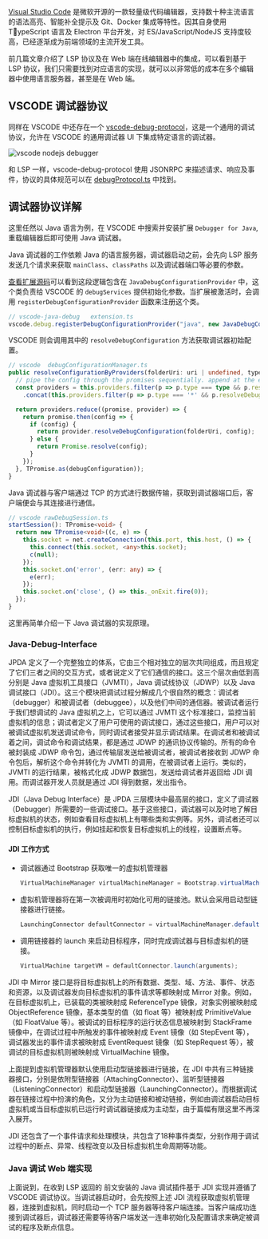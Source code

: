 [Visual Studio Code](https://github.com/Microsoft/vscode) 是微软开源的一款轻量级代码编辑器，支持数十种主流语言的语法高亮、智能补全提示及 Git、Docker 集成等特性。因其自身使用 TypeScript 语言及 Electron 平台开发，对 ES/JavaScript/NodeJS 支持度较高，已经逐渐成为前端领域的主流开发工具。

前几篇文章介绍了 LSP 协议及在 Web 端在线编辑器中的集成，可以看到基于 LSP 协议，我们只需要找到对应语言的实现，就可以以非常低的成本在多个编辑器中使用语言服务器，甚至是在 Web 端。

## VSCODE 调试器协议

同样在 VSCODE 中还存在一个 [vscode-debug-protocol](https://github.com/Microsoft/vscode-debugadapter-node/blob/768e505c7d362f733a29c89fa973c6285ce8fb27/protocol/README.md)，这是一个通用的调试协议，允许在 VSCODE 的通用调试器 UI 下集成特定语言的调试器。

![vscode nodejs debugger](https://code.visualstudio.com/assets/docs/nodejs/nodejs-debugging/auto-attach.gif)

和 LSP 一样，vscode-debug-protocol 使用 JSONRPC 来描述请求、响应及事件，协议的具体规范可以在 [debugProtocol.ts](https://github.com/Microsoft/vscode-debugadapter-node/blob/768e505c7d362f733a29c89fa973c6285ce8fb27/protocol/src/debugProtocol.ts) 中找到。

## 调试器协议详解

这里任然以 Java 语言为例，在 VSCODE 中搜索并安装扩展 `Debugger for Java`, 重载编辑器后即可使用 Java 调试器。

Java 调试器的工作依赖 Java 的语言服务器，调试器启动之前，会先向 LSP 服务发送几个请求来获取 `mainClass`、`classPaths` 以及调试器端口等必要的参数。

[查看扩展源码](https://github.com/Microsoft/vscode-java-debug/blob/90ea267a547f525e5ffe169efce9a6fa534acaf3/src/configurationProvider.ts#L34)可以看到这段逻辑包含在 `JavaDebugConfigurationProvider` 中，这个类负责给 VSCODE 的 `debugServices` 提供初始化参数。当扩展被激活时，会调用 `registerDebugConfigurationProvider` 函数来注册这个类。

```typescript
// vscode-java-debug   extension.ts
vscode.debug.registerDebugConfigurationProvider("java", new JavaDebugConfigurationProvider());
```

VSCODE 则会调用其中的 `resolveDebugConfiguration` 方法获取调试器初始配置。

```typescript
// vscode  debugConfigurationManager.ts
public resolveConfigurationByProviders(folderUri: uri | undefined, type: string | undefined, debugConfiguration: IConfig): TPromise<IConfig> {
  // pipe the config through the promises sequentially. append at the end the '*' types
  const providers = this.providers.filter(p => p.type === type && p.resolveDebugConfiguration)
    .concat(this.providers.filter(p => p.type === '*' && p.resolveDebugConfiguration));

  return providers.reduce((promise, provider) => {
    return promise.then(config => {
      if (config) {
        return provider.resolveDebugConfiguration(folderUri, config);
      } else {
        return Promise.resolve(config);
      }
    });
  }, TPromise.as(debugConfiguration));
}
```

Java 调试器与客户端通过 TCP 的方式进行数据传输，获取到调试器端口后，客户端便会与其连接进行通信。

```typescript
// vscode rawDebugSession.ts
startSession(): TPromise<void> {
  return new TPromise<void>((c, e) => {
    this.socket = net.createConnection(this.port, this.host, () => {
      this.connect(this.socket, <any>this.socket);
      c(null);
    });
    this.socket.on('error', (err: any) => {
      e(err);
    });
    this.socket.on('close', () => this._onExit.fire(0));
  });
}
```

这里再简单介绍一下 Java 调试器的实现原理。

### Java-Debug-Interface

JPDA 定义了一个完整独立的体系，它由三个相对独立的层次共同组成，而且规定了它们三者之间的交互方式，或者说定义了它们通信的接口。这三个层次由低到高分别是 Java 虚拟机工具接口（JVMTI），Java 调试线协议（JDWP）以及 Java 调试接口（JDI）。这三个模块把调试过程分解成几个很自然的概念：调试者（debugger）和被调试者（debuggee），以及他们中间的通信器。被调试者运行于我们想调试的 Java 虚拟机之上，它可以通过 JVMTI 这个标准接口，监控当前虚拟机的信息；调试者定义了用户可使用的调试接口，通过这些接口，用户可以对被调试虚拟机发送调试命令，同时调试者接受并显示调试结果。在调试者和被调试着之间，调试命令和调试结果，都是通过 JDWP 的通讯协议传输的。所有的命令被封装成 JDWP 命令包，通过传输层发送给被调试者，被调试者接收到 JDWP 命令包后，解析这个命令并转化为 JVMTI 的调用，在被调试者上运行。类似的，JVMTI 的运行结果，被格式化成 JDWP 数据包，发送给调试者并返回给 JDI 调用。而调试器开发人员就是通过 JDI 得到数据，发出指令。

JDI（Java Debug Interface）是 JPDA 三层模块中最高层的接口，定义了调试器（Debugger）所需要的一些调试接口。基于这些接口，调试器可以及时地了解目标虚拟机的状态，例如查看目标虚拟机上有哪些类和实例等。另外，调试者还可以控制目标虚拟机的执行，例如挂起和恢复目标虚拟机上的线程，设置断点等。

#### JDI 工作方式

* 调试器通过 Bootstrap 获取唯一的虚拟机管理器
    ```java
    VirtualMachineManager virtualMachineManager = Bootstrap.virtualMachineManager();
    ```
* 虚拟机管理器将在第一次被调用时初始化可用的链接池。默认会采用启动型链接器进行链接。
    ```java
    LaunchingConnector defaultConnector = virtualMachineManager.defaultConnector();
    ```
* 调用链接器的 launch 来启动目标程序，同时完成调试器与目标虚拟机的链接。
    ```java
    VirtualMachine targetVM = defaultConnector.launch(arguments);
    ```

JDI 中 Mirror 接口是将目标虚拟机上的所有数据、类型、域、方法、事件、状态和资源，以及调试器发向目标虚拟机的事件请求等都映射成 Mirror 对象。例如，在目标虚拟机上，已装载的类被映射成 ReferenceType 镜像，对象实例被映射成 ObjectReference 镜像，基本类型的值（如 float 等）被映射成 PrimitiveValue（如 FloatValue 等）。被调试的目标程序的运行状态信息被映射到 StackFrame 镜像中，在调试过程中所触发的事件被映射成 Event 镜像（如 StepEvent 等），调试器发出的事件请求被映射成 EventRequest 镜像（如 StepRequest 等），被调试的目标虚拟机则被映射成 VirtualMachine 镜像。

上面提到虚拟机管理器默认使用启动型链接器进行链接，在 JDI 中共有三种链接器接口，分别是依附型链接器（AttachingConnector）、监听型链接器（ListeningConnector）和启动型链接器（LaunchingConnector）。而根据调试器在链接过程中扮演的角色，又分为主动链接和被动链接，例如由调试器启动目标虚拟机或当目标虚拟机已运行时调试器链接成为主动型，由于篇幅有限这里不再深入展开。

JDI 还包含了一个事件请求和处理模块，共包含了18种事件类型，分别作用于调试过程中的断点、异常、线程改变以及目标虚拟机生命周期等功能。

### Java 调试 Web 端实现

上面说到，在收到 LSP 返回的
前文安装的 Java 调试插件基于 JDI 实现并遵循了 VSCODE 调试协议。当调试器启动时，会先按照上述 JDI 流程获取虚拟机管理器，连接到虚拟机，同时启动一个 TCP 服务器等待客户端连接。当客户端成功连接到调试器后，调试器还需要等待客户端发送一连串初始化及配置请求来确定被调试的程序及断点信息。

